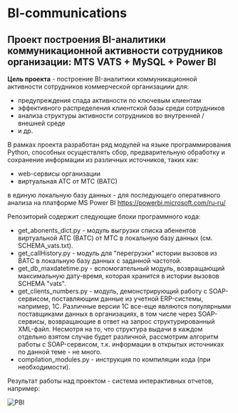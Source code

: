 # BI-communications
## Проект построения BI-аналитики коммуникационной активности сотрудников организации: MTS VATS + MySQL + Power BI

<b>Цель проекта</b> - построение BI-аналитики коммуникационной активности сотрудников коммерческой организациии для:
- предупреждения спада активности по ключевым клиентам
- эффективного распределения клиентской базы среди сотрудников
- анализа структуры активности сотрудников во внутренней / внешней среде
- и др.

В рамках проекта разработан ряд модулей на языке программирования Python, способных осуществлять сбор, предварительную обработку и
сохранение информации из различных источников, таких как:
- web-сервисы организации
- виртуальная АТС от МТС (ВАТС)

в единую локальную базу данных - для последующего оперативного анализа на платформе MS Power BI https://powerbi.microsoft.com/ru-ru/

Репозиторий содержит следующие блоки программного кода:
- get_abonents_dict.py - модуль выгрузки списка абенентов виртуальной АТС (ВАТС) от МТС в локальную базу данных (см. SCHEMA_vats.txt).
- get_callHistory.py - модуль для "перегрузки" истории вызовов из ВАТС в локальную базу данных с заданной частотой.
- get_db_maxdatetime.py - вспомогательный модуль, возвращающий максимальную дату-время, которая хранится в истории вызовов SCHEMA "vats".
- get_clients_numbers.py - модуль, демонстрирующий работу с SOAP-сервисом, поставляющим данные из учетной ERP-системы, например, 1С. Различные версии 1С все-еще являются популярными поставщиками данных в организациях, в том числе через SOAP-сервисы, возвращающие  в ответ на запрос структурированный XML-файл. Несмотря на то, что структура выдачи в каждом отдельно взятом случае будет различной,  рассмотрим алгоритм работы с SOAP-сервисом, т.к. информации в открытых источниках по данной теме - не много.
- compilation_modules.py - инструкция по компиляции кода (при необходимости).

Результат работы над проектом - система интерактивных отчетов, например:

![PBI](https://powerbicdn.azureedge.net/mediahandler/blog/legacymedia/4645.dashboard2.png)
